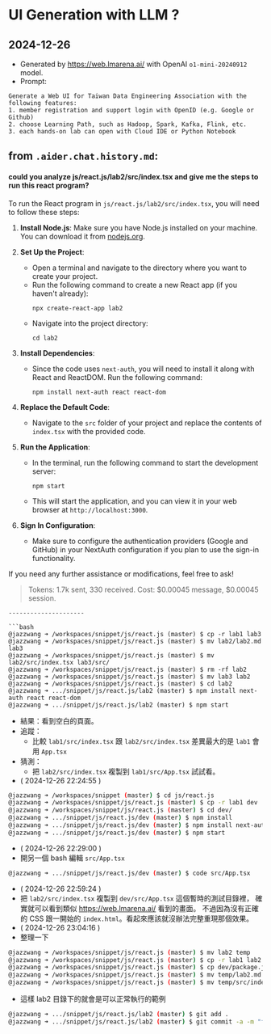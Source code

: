 # UI Generation with LLM ?

## 2024-12-26

- Generated by https://web.lmarena.ai/ with OpenAI `o1-mini-20240912` model.
- Prompt:
```
Generate a Web UI for Taiwan Data Engineering Association with the following features:
1. member registration and support login with OpenID (e.g. Google or Github)
2. choose Learning Path, such as Hadoop, Spark, Kafka, Flink, etc.
3. each hands-on lab can open with Cloud IDE or Python Notebook
```

from `.aider.chat.history.md`:
-------------------------

#### could you analyze js/react.js/lab2/src/index.tsx and give me the steps to run this react program?

To run the React program in `js/react.js/lab2/src/index.tsx`, you will need to follow these steps:

1. **Install Node.js**: Make sure you have Node.js installed on your machine. You can download it from [nodejs.org](https://nodejs.org/).

2. **Set Up the Project**:
   - Open a terminal and navigate to the directory where you want to create your project.
   - Run the following command to create a new React app (if you haven't already):
     ```
     npx create-react-app lab2
     ```
   - Navigate into the project directory:
     ```
     cd lab2
     ```

3. **Install Dependencies**:
   - Since the code uses `next-auth`, you will need to install it along with React and ReactDOM. Run the following command:
     ```
     npm install next-auth react react-dom
     ```

4. **Replace the Default Code**:
   - Navigate to the `src` folder of your project and replace the contents of `index.tsx` with the provided code.

5. **Run the Application**:
   - In the terminal, run the following command to start the development server:
     ```
     npm start
     ```
   - This will start the application, and you can view it in your web browser at `http://localhost:3000`.

6. **Sign In Configuration**:
   - Make sure to configure the authentication providers (Google and GitHub) in your NextAuth configuration if you plan to use the sign-in functionality.

If you need any further assistance or modifications, feel free to ask!

> Tokens: 1.7k sent, 330 received. Cost: $0.00045 message, $0.00045 session.
```
---------------------

```bash
@jazzwang ➜ /workspaces/snippet/js/react.js (master) $ cp -r lab1 lab3
@jazzwang ➜ /workspaces/snippet/js/react.js (master) $ mv lab2/lab2.md lab3
@jazzwang ➜ /workspaces/snippet/js/react.js (master) $ mv lab2/src/index.tsx lab3/src/
@jazzwang ➜ /workspaces/snippet/js/react.js (master) $ rm -rf lab2
@jazzwang ➜ /workspaces/snippet/js/react.js (master) $ mv lab3 lab2
@jazzwang ➜ /workspaces/snippet/js/react.js (master) $ cd lab2
@jazzwang ➜ .../snippet/js/react.js/lab2 (master) $ npm install next-auth react react-dom
@jazzwang ➜ .../snippet/js/react.js/lab2 (master) $ npm start
```
- 結果：看到空白的頁面。
- 追蹤：
  - 比較 `lab1/src/index.tsx` 跟 `lab2/src/index.tsx` 差異最大的是 `lab1` 會用 `App.tsx`
- 猜測：
  - 把 `lab2/src/index.tsx` 複製到 `lab1/src/App.tsx` 試試看。
- ( 2024-12-26 22:24:55 )
```bash
@jazzwang ➜ /workspaces/snippet (master) $ cd js/react.js
@jazzwang ➜ /workspaces/snippet/js/react.js (master) $ cp -r lab1 dev
@jazzwang ➜ /workspaces/snippet/js/react.js (master) $ cd dev/
@jazzwang ➜ .../snippet/js/react.js/dev (master) $ npm install
@jazzwang ➜ .../snippet/js/react.js/dev (master) $ npm install next-auth           ### 等一下跑 lab2/src/index.tsx 會用到
@jazzwang ➜ .../snippet/js/react.js/dev (master) $ npm start
```
- ( 2024-12-26 22:29:00 )
- 開另一個 bash 編輯 `src/App.tsx`
```bash
@jazzwang ➜ .../snippet/js/react.js/dev (master) $ code src/App.tsx 
```
- ( 2024-12-26 22:59:24 )
- 把 `lab2/src/index.tsx` 複製到 `dev/src/App.tsx` 這個暫時的測試目錄裡，
  確實就可以看到類似  https://web.lmarena.ai/ 看到的畫面。
  不過因為沒有正確的 CSS 跟一開始的 `index.html`。看起來應該就沒辦法完整重現那個效果。
- ( 2024-12-26 23:04:16 )
- 整理一下
```bash
@jazzwang ➜ /workspaces/snippet/js/react.js (master) $ mv lab2 temp
@jazzwang ➜ /workspaces/snippet/js/react.js (master) $ cp -r lab1 lab2
@jazzwang ➜ /workspaces/snippet/js/react.js (master) $ cp dev/package.json lab2/package.json 
@jazzwang ➜ /workspaces/snippet/js/react.js (master) $ mv temp/lab2.md lab2/
@jazzwang ➜ /workspaces/snippet/js/react.js (master) $ mv temp/src/index.tsx lab2/src/App.tsx 
```
- 這樣 lab2 目錄下的就會是可以正常執行的範例
```bash
@jazzwang ➜ .../snippet/js/react.js/lab2 (master) $ git add .
@jazzwang ➜ .../snippet/js/react.js/lab2 (master) $ git commit -a -m "feat: [js][react.js] lab2 - 'useState' and 'next-auth' example."
```